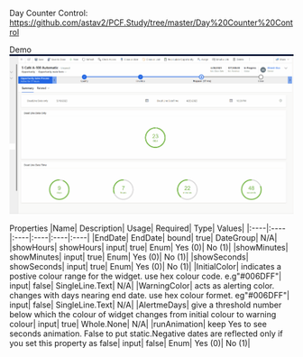 Day Counter Control: https://github.com/astav2/PCF.Study/tree/master/Day%20Counter%20Control

Demo
![](https://github.com/astav2/PCF.Study/blob/master/Day%20Counter%20Control/DayCounterControl/Day%20Counter%20Demo.gif)

Properties
|Name| Description| Usage| Required| Type| Values|
|:----|:----|:----|:----|:----|:----|
|EndDate| EndDate| bound| true| DateGroup| N/A|
|showHours| showHours| input| true| Enum| Yes (0)| No (1)|
|showMinutes| showMinutes| input| true| Enum| Yes (0)| No (1)|
|showSeconds| showSeconds| input| true| Enum| Yes (0)| No (1)|
|InitialColor| indicates a postive colour range for the widget. use hex colour code. e.g"#006DFF"| input| false| SingleLine.Text| N/A|
|WarningColor| acts as alerting color. changes with days nearing end date. use hex colour formet. eg"#006DFF"| input| false| SingleLine.Text| N/A|
|AlertmeDays| give a threshold number below which the colour of widget changes from initial colour to warning colour| input| true| Whole.None| N/A|
|runAnimation| keep Yes to see seconds animation. False to put static.Negative dates are reflected only if you set this property as false| input| false| Enum| Yes (0)| No (1)|
